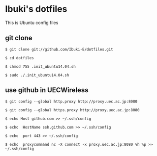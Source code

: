 # Ibuki's dotfiles
This is Ubuntu config files
## git clone
```
$ git clone git://github.com/Ibuki-E/dotfiles.git

$ cd dotfiles

$ chmod 755 .init_ubuntu14.04.sh

$ sudo ./.init_ubuntu14.04.sh
```
## use github in UECWireless
```
$ git config --global http.proxy http://proxy.uec.ac.jp:8080

$ git config --global https.proxy http://proxy.uec.ac.jp:8080

$ echo Host github.com >> ~/.ssh/config

$ echo 	HostName ssh.github.com >> ~/.ssh/config

$ echo 	port 443 >> ~/.ssh/config

$ echo 	proxycommand nc -X connect -x proxy.uec.ac.jp:8080 %h %p >> ~/.ssh/config
```
